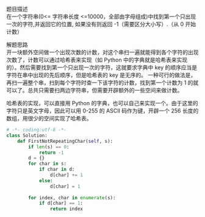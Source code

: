 
题目描述  
在一个字符串(0<= 字符串长度 <=10000，全部由字母组成)中找到第一个只出现一次的字符,并返回它的位置, 如果没有则返回 -1（需要区分大小写）.（从 0 开始计数）  

解题思路  
开一块额外空间做一个出现次数的计数，对这个串扫一遍就能得到各个字符的出现次数了，计数可以通过哈希表来实现（如 Python 中的字典就是哈希表来实现的）。然后需要找到第一个只出现一次的字符，这就要求字典中 key 的顺序应当是字符在串中出现的先后顺序，但是哈希表的 key 是无序的。 一种可行的做法是，再扫一遍整个串，扫到每个字符时查一下该字符的计数，找到第一个计数为 1 的就可以了。总共只需要扫两边字符串，但需要开辟额外的一些空间来做计数。  

哈希表的实现，可以直接用 Python 的字典，也可以自己来实现一个。由于这里的字符只是英文字母，因此可以用 0-255 的 ASCII 码作为键，开辟一个 256 长度的数组，用很少的空间实现了哈希表。  

```python 
# -*- coding:utf-8 -*-
class Solution:
    def FirstNotRepeatingChar(self, s):
        if len(s) == 0:
            return -1 
        d = {}
        for char in s:
            if char in d:
                d[char] += 1 
            else:
                d[char] = 1
                
        for index, char in enumerate(s):
            if d[char] == 1:
                return index 
```
